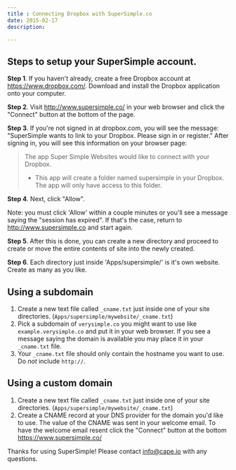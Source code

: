```yaml
---
title : Connecting Dropbox with SuperSimple.co
date: 2015-02-17
description:

---
```


## Steps to setup your SuperSimple account.


**Step 1**. If you haven't already, create a free Dropbox account at https://www.dropbox.com/. Download and install the Dropbox application onto your computer.

**Step 2**. Visit http://www.supersimple.co/ in your web browser and click the "Connect" button at the bottom of the page.

**Step 3**. If you're not signed in at dropbox.com, you will see the message: "SuperSimple wants to link to your Dropbox. Please sign in or register." After signing in, you will see this information on your browser page:

> The app Super Simple Websites would like to connect with your Dropbox.
> 
> - This app will create a folder named supersimple in your Dropbox. The app will only have access to this folder.

**Step 4**. Next, click "Allow".

Note: you must click 'Allow' within a couple minutes or you'll see a message saying the "session has expired".  If that's the case, return to http://www.supersimple.co and start again.

**Step 5**. After this is done, you can create a new directory and proceed to create or move the entire contents of site into the newly created.

**Step 6**. Each directory just inside 'Apps/supersimple/' is it's own website. Create as many as you like.

## Using a subdomain

1. Create a new text file called `_cname.txt` just inside one of your site directories. (`Apps/supersimple/mywebsite/_cname.txt`)
2. Pick a subdomain of `verysimple.co` you might want to use like `example.verysimple.co` and put it in your web browser. If you see a message saying the domain is available you may place it in your `_cname.txt` file.
3. Your `_cname.txt` file should only contain the hostname you want to use. Do *not* include `http://`.

## Using a custom domain

1. Create a new text file called `_cname.txt` just inside one of your site directories. (`Apps/supersimple/mywebsite/_cname.txt`)
1. Create a CNAME record at your DNS provider for the domain you'd like to use. The value of the CNAME was sent in your welcome email. To have the welcome email resent click the "Connect" button at the bottom https://www.supersimple.co/

Thanks for using SuperSimple! Please contact info@cape.io with any questions.
